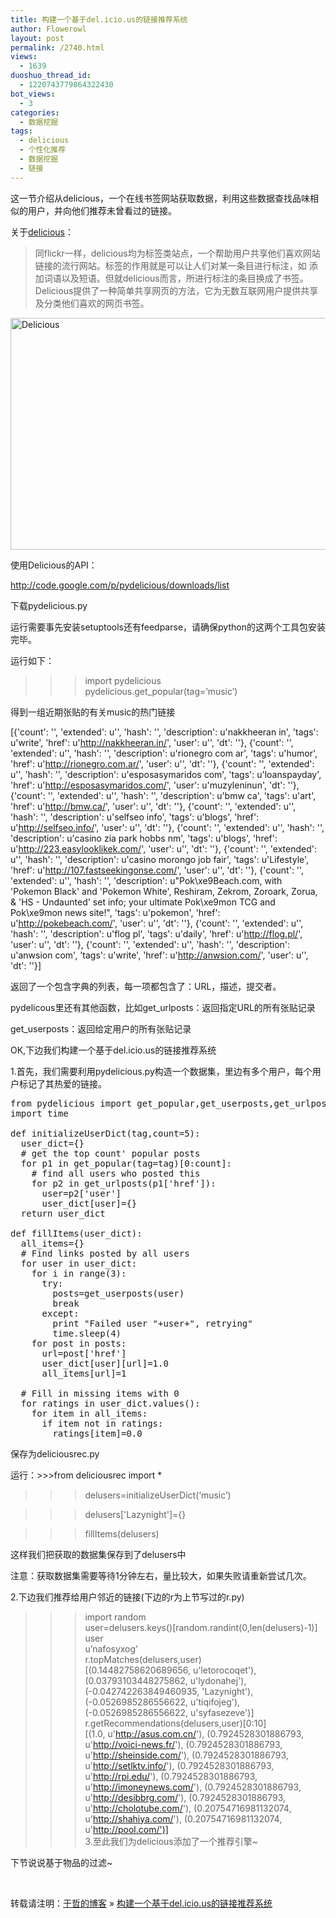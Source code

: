```yaml
---
title: 构建一个基于del.icio.us的链接推荐系统
author: Flowerowl
layout: post
permalink: /2740.html
views:
  - 1639
duoshuo_thread_id:
  - 1220743779864322430
bot_views:
  - 3
categories:
  - 数据挖掘
tags:
  - delicious
  - 个性化推荐
  - 数据挖掘
  - 链接
---
```

这一节介绍从delicious，一个在线书签网站获取数据，利用这些数据查找品味相似的用户，并向他们推荐未曾看过的链接。

关于[delicious][1]：

> 同flickr一样，delicious均为标签类站点，一个帮助用户共享他们喜欢网站链接的流行网站。标签的作用就是可以让人们对某一条目进行标注，如 添加词语以及短语。但就delicious而言，所进行标注的条目换成了书签。Delicious提供了一种简单共享网页的方法，它为无数互联网用户提供共享及分类他们喜欢的网页书签。

<img title="delicious.png" src="http://lazynight.me/wp-content/uploads/2012/12/delicious.png" alt="Delicious" width="600" height="371" border="0" />

使用Delicious的API：

http://code.google.com/p/pydelicious/downloads/list

下载pydelicious.py

运行需要事先安装setuptools还有feedparse，请确保python的这两个工具包安装完毕。

运行如下：

>>> import pydelicious  
>>> pydelicious.get_popular(tag=&#8217;music&#8217;)

得到一组近期张贴的有关music的热门链接

[{'count': '', 'extended': u'', 'hash': '', 'description': u'nakkheeran in', 'tags': u'write', 'href': u'http://nakkheeran.in/', 'user': u'', 'dt': ''}, {'count': '', 'extended': u'', 'hash': '', 'description': u'rionegro com ar', 'tags': u'humor', 'href': u'http://rionegro.com.ar/', 'user': u'', 'dt': ''}, {'count': '', 'extended': u'', 'hash': '', 'description': u'esposasymaridos com', 'tags': u'loanspayday', 'href': u'http://esposasymaridos.com/', 'user': u'muzyleninun', 'dt': ''}, {'count': '', 'extended': u'', 'hash': '', 'description': u'bmw ca', 'tags': u'art', 'href': u'http://bmw.ca/', 'user': u'', 'dt': ''}, {'count': '', 'extended': u'', 'hash': '', 'description': u'selfseo info', 'tags': u'blogs', 'href': u'http://selfseo.info/', 'user': u'', 'dt': ''}, {'count': '', 'extended': u'', 'hash': '', 'description': u'casino zia park hobbs nm', 'tags': u'blogs', 'href': u'http://223.easylooklikek.com/', 'user': u'', 'dt': ''}, {'count': '', 'extended': u'', 'hash': '', 'description': u'casino morongo job fair', 'tags': u'Lifestyle', 'href': u'http://107.fastseekingonse.com/', 'user': u'', 'dt': ''}, {'count': '', 'extended': u'', 'hash': '', 'description': u"Pok\xe9Beach.com, with 'Pokemon Black' and 'Pokemon White', Reshiram, Zekrom, Zoroark, Zorua, & 'HS - Undaunted' set info; your ultimate Pok\xe9mon TCG and Pok\xe9mon news site!", 'tags': u'pokemon', 'href': u'http://pokebeach.com/', 'user': u'', 'dt': ''}, {'count': '', 'extended': u'', 'hash': '', 'description': u'flog pl', 'tags': u'daily', 'href': u'http://flog.pl/', 'user': u'', 'dt': ''}, {'count': '', 'extended': u'', 'hash': '', 'description': u'anwsion com', 'tags': u'write', 'href': u'http://anwsion.com/', 'user': u'', 'dt': ''}]

返回了一个包含字典的列表，每一项都包含了：URL，描述，提交者。

pydelicous里还有其他函数，比如get_urlposts：返回指定URL的所有张贴记录

get_userposts：返回给定用户的所有张贴记录

OK,下边我们构建一个基于del.icio.us的链接推荐系统

1.首先，我们需要利用pydelicious.py构造一个数据集，里边有多个用户，每个用户标记了其热爱的链接。

<pre class="lang:default decode:true">from pydelicious import get_popular,get_userposts,get_urlposts
import time

def initializeUserDict(tag,count=5):
  user_dict={}
  # get the top count' popular posts
  for p1 in get_popular(tag=tag)[0:count]:
    # find all users who posted this
    for p2 in get_urlposts(p1['href']):
      user=p2['user']
      user_dict[user]={}
  return user_dict

def fillItems(user_dict):
  all_items={}
  # Find links posted by all users
  for user in user_dict:
    for i in range(3):
      try:
        posts=get_userposts(user)
        break
      except:
        print "Failed user "+user+", retrying"
        time.sleep(4)
    for post in posts:
      url=post['href']
      user_dict[user][url]=1.0
      all_items[url]=1

  # Fill in missing items with 0
  for ratings in user_dict.values():
    for item in all_items:
      if item not in ratings:
        ratings[item]=0.0</pre>

保存为deliciousrec.py

运行：>>>from deliciousrec import *

>>>delusers=initializeUserDict(&#8216;music&#8217;)

>>>delusers['Lazynight']={}

>>>fillItems(delusers)

这样我们把获取的数据集保存到了delusers中

注意：获取数据集需要等待1分钟左右，量比较大，如果失败请重新尝试几次。

2.下边我们推荐给用户邻近的链接(下边的r为上节写过的r.py)

>>> import random  
>>> user=delusers.keys()[random.randint(0,len(delusers)-1)]  
>>> user  
u&#8217;nafosyxog&#8217;  
>>> r.topMatches(delusers,user)  
[(0.14482758620689656, u'letorocoqet'), (0.03793103448275862, u'lydonahej'), (-0.042742263849460935, 'Lazynight'), (-0.0526985286556622, u'tiqifojeg'), (-0.0526985286556622, u'syfasezeve')]  
>>> r.getRecommendations(delusers,user)[0:10]  
[(1.0, u'http://asus.com.cn/'), (0.7924528301886793, u'http://voici-news.fr/'), (0.7924528301886793, u'http://sheinside.com/'), (0.7924528301886793, u'http://setlktv.info/'), (0.7924528301886793, u'http://rpi.edu/'), (0.7924528301886793, u'http://imoneynews.com/'), (0.7924528301886793, u'http://desibbrg.com/'), (0.7924528301886793, u'http://cholotube.com/'), (0.20754716981132074, u'http://shahiya.com/'), (0.20754716981132074, u'http://pool.com/')]  
3.至此我们为delicious添加了一个推荐引擎~

下节说说基于物品的过滤~

&nbsp;

转载请注明：[于哲的博客][2] &raquo; [构建一个基于del.icio.us的链接推荐系统][3]

 [1]: delicious.com
 [2]: http://localhost/wordpress
 [3]: http://localhost/wordpress/2740.html